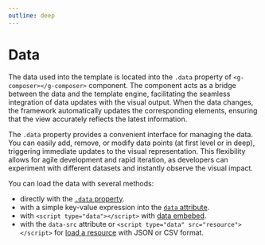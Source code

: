 ```yaml
---
outline: deep
---
```


# Data

The data used into the template is located into the `.data` property of `<g-composer></g-composer>`
component. The component acts as a bridge between the data and the template engine, facilitating the
seamless integration of data updates with the visual output. When the data changes, the framework
automatically updates the corresponding elements, ensuring that the view accurately reflects the
latest information.

The `.data` property provides a convenient interface for managing the data. You can easily add,
remove, or modify data points (at first level or in deep), triggering immediate updates to the
visual representation. This flexibility allows for agile development and rapid iteration, as
developers can experiment with different datasets and instantly observe the visual impact.

You can load the data with several methods:

- directly with the [`.data` property](property.md).
- with a simple key-value expression into the [`data` attribute](attribute.md).
- with `<script type="data"></script>` with [data embebed](embebed.md).
- with the `data-src` attribute or `<script type="data" src="resource"></script>`
  for [load a resource](external.md) with JSON or CSV format.

